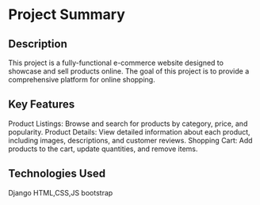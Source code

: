 # Project Summary
## Description 
This project is a fully-functional e-commerce website designed to showcase and sell products online. The goal of this project is to provide a comprehensive platform for online shopping.
## Key Features
Product Listings: Browse and search for products by category, price, and popularity.
Product Details: View detailed information about each product, including images, descriptions, and customer reviews.
Shopping Cart: Add products to the cart, update quantities, and remove items.
## Technologies Used
Django
HTML,CSS,JS
bootstrap

